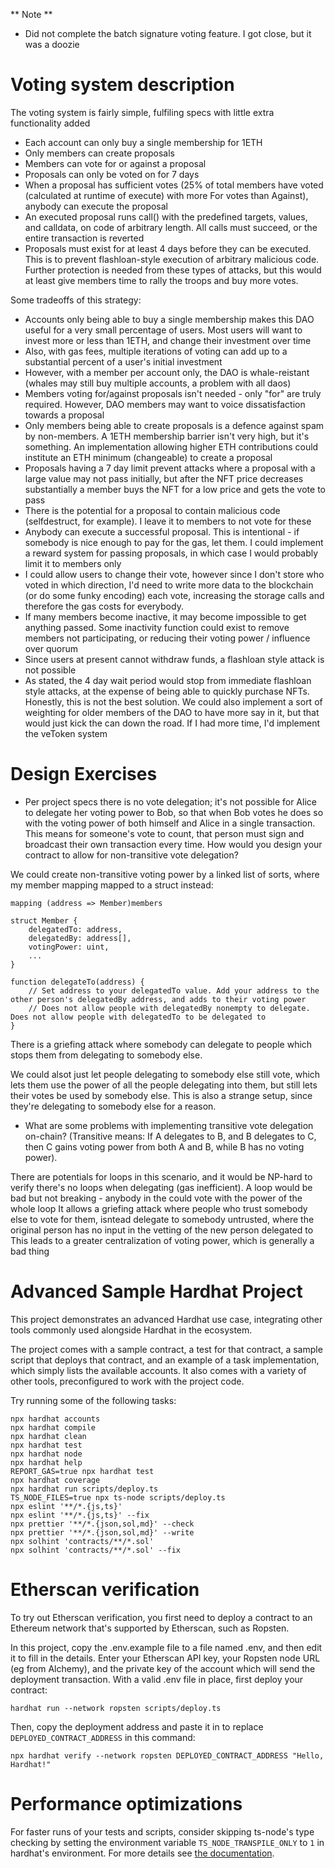 ** Note **
- Did not complete the batch signature voting feature. I got close, but it was a doozie

# Voting system description

The voting system is fairly simple, fulfiling specs with little extra functionality added
- Each account can only buy a single membership for 1ETH
- Only members can create proposals
- Members can vote for or against a proposal
- Proposals can only be voted on for 7 days
- When a proposal has sufficient votes (25% of total members have voted (calculated at runtime of execute) with more For votes than Against), anybody can execute the proposal
- An executed proposal runs call() with the predefined targets, values, and calldata, on code of arbitrary length. All calls must succeed, or the entire transaction is reverted
- Proposals must exist for at least 4 days before they can be executed. This is to prevent flashloan-style execution of arbitrary malicious code. Further protection is needed from these types of attacks, but this would at least give members time to rally the troops and buy more votes.

Some tradeoffs of this strategy:
- Accounts only being able to buy a single membership makes this DAO useful for a very small percentage of users. Most users will want to invest more or less than 1ETH, and change their investment over time
- Also, with gas fees, multiple iterations of voting can add up to a substantial percent of a user's initial investment
- However, with a member per account only, the DAO is whale-reistant (whales may still buy multiple accounts, a problem with all daos)
- Members voting for/against proposals isn't needed - only "for" are truly required. However, DAO members may want to voice dissatisfaction towards a proposal
- Only members being able to create proposals is a defence against spam by non-members. A 1ETH membership barrier isn't very high, but it's something. An implementation allowing higher ETH contributions could institute an ETH minimum (changeable) to create a proposal
- Proposals having a 7 day limit prevent attacks where a proposal with a large value may not pass initially, but after the NFT price decreases substantially a member buys the NFT for a low price and gets the vote to pass
- There is the potential for a proposal to contain malicious code (selfdestruct, for example). I leave it to members to not vote for these
- Anybody can execute a successful proposal. This is intentional - if somebody is nice enough to pay for the gas, let them. I could implement a reward system for passing proposals, in which case I would probably limit it to members only
- I could allow users to change their vote, however since I don't store who voted in which direction, I'd need to write more data to the blockchain (or do some funky encoding) each vote, increasing the storage calls and therefore the gas costs for everybody.
- If many members become inactive, it may become impossible to get anything passed. Some inactivity function could exist to remove members not participating, or reducing their voting power / influence over quorum
- Since users at present cannot withdraw funds, a flashloan style attack is not possible
- As stated, the 4 day wait period would stop from immediate flashloan style attacks, at the expense of being able to quickly purchase NFTs. Honestly, this is not the best solution. We could also implement a sort of weighting for older members of the DAO to have more say in it, but that would just kick the can down the road. If I had more time, I'd implement the veToken system


# Design Exercises

- Per project specs there is no vote delegation; it's not possible for Alice to delegate her voting power to Bob, so that when Bob votes he does so with the voting power of both himself and Alice in a single transaction. This means for someone's vote to count, that person must sign and broadcast their own transaction every time. How would you design your contract to allow for non-transitive vote delegation?

We could create non-transitive voting power by a linked list of sorts, where my member mapping mapped to a struct instead:
```
mapping (address => Member)members

struct Member {
    delegatedTo: address,
    delegatedBy: address[],
    votingPower: uint,
    ...
}

function delegateTo(address) {
    // Set address to your delegatedTo value. Add your address to the other person's delegatedBy address, and adds to their voting power
    // Does not allow people with delegatedBy nonempty to delegate. Does not allow people with delegatedTo to be delegated to
}
```
There is a griefing attack where somebody can delegate to people which stops them from delegating to somebody else.

We could alsot just let people delegating to somebody else still vote, which lets them use the power of all the people delegating into them, but still lets their votes be used by somebody else. This is also a strange setup, since they're delegating to somebody else for a reason.


- What are some problems with implementing transitive vote delegation on-chain? (Transitive means: If A delegates to B, and B delegates to C, then C gains voting power from both A and B, while B has no voting power).

There are potentials for loops in this scenario, and it would be NP-hard to verify there's no loops when delegating (gas inefficient). A loop would be bad but not breaking - anybody in the could vote with the power of the whole loop
It allows a griefing attack where people who trust somebody else to vote for them, isntead delegate to somebody untrusted, where the original person has no input in the vetting of the new person delegated to
This leads to a greater centralization of voting power, which is generally a bad thing





# Advanced Sample Hardhat Project

This project demonstrates an advanced Hardhat use case, integrating other tools commonly used alongside Hardhat in the ecosystem.

The project comes with a sample contract, a test for that contract, a sample script that deploys that contract, and an example of a task implementation, which simply lists the available accounts. It also comes with a variety of other tools, preconfigured to work with the project code.

Try running some of the following tasks:

```shell
npx hardhat accounts
npx hardhat compile
npx hardhat clean
npx hardhat test
npx hardhat node
npx hardhat help
REPORT_GAS=true npx hardhat test
npx hardhat coverage
npx hardhat run scripts/deploy.ts
TS_NODE_FILES=true npx ts-node scripts/deploy.ts
npx eslint '**/*.{js,ts}'
npx eslint '**/*.{js,ts}' --fix
npx prettier '**/*.{json,sol,md}' --check
npx prettier '**/*.{json,sol,md}' --write
npx solhint 'contracts/**/*.sol'
npx solhint 'contracts/**/*.sol' --fix
```

# Etherscan verification

To try out Etherscan verification, you first need to deploy a contract to an Ethereum network that's supported by Etherscan, such as Ropsten.

In this project, copy the .env.example file to a file named .env, and then edit it to fill in the details. Enter your Etherscan API key, your Ropsten node URL (eg from Alchemy), and the private key of the account which will send the deployment transaction. With a valid .env file in place, first deploy your contract:

```shell
hardhat run --network ropsten scripts/deploy.ts
```

Then, copy the deployment address and paste it in to replace `DEPLOYED_CONTRACT_ADDRESS` in this command:

```shell
npx hardhat verify --network ropsten DEPLOYED_CONTRACT_ADDRESS "Hello, Hardhat!"
```

# Performance optimizations

For faster runs of your tests and scripts, consider skipping ts-node's type checking by setting the environment variable `TS_NODE_TRANSPILE_ONLY` to `1` in hardhat's environment. For more details see [the documentation](https://hardhat.org/guides/typescript.html#performance-optimizations).
